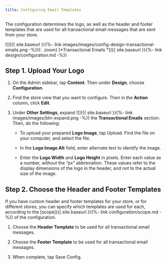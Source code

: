 ```yaml
---
title: Configuring Email Templates
---
```


The configuration determines the logo, as well as the header and footer templates that are used for all transactional email messages that are sent from your store.

![]({{ site.baseurl }}{%- link images/images/config-design-transactional-emails.png -%}){: .zoom}
 [*Transactional Emails *]({{ site.baseurl }}{%- link design/configuration.md -%})

## Step 1. Upload Your Logo

1. On the Admin sidebar, tap **Content**. Then under **Design**, choose **Configuration**.

1. Find the store view that you want to configure. Then in the **Action** column, click **Edit**.

1. Under **Other Settings**, expand ![]({{ site.baseurl }}{%- link images/images/btn-expand.png -%}) the **Transactional Emails** section. Then, do the following:

    * To upload your prepared **Logo Image**, tap <span class="btn">Upload</span>. Find the file on your computer, and select the file.

    * In the **Logo Image Alt** field, enter alternate text to identify the image.

    * Enter the **Logo Width** and **Logo Height** in pixels. Enter each value as a number, without the “px” abbreviation. These values refer to the display dimensions of the logo in the header, and not to the actual size of the image.

## Step 2. Choose the Header and Footer Templates

If you have custom header and footer templates for your store, or for different stores, you can specify which templates are used for each, according to the [scope]({{ site.baseurl }}{%- link configuration/scope.md -%}) of the configuration.

1. Choose the **Header Template** to be used for all transactional email messages.

1. Choose the **Footer Template** to be used for all transactional email messages.

1. When complete, tap <span class="btn">Save Config</span>.
